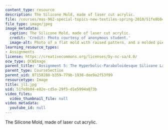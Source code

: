 ```yaml
---
content_type: resource
description: The Silicone Mold, made of laser cut acrylic.
file: /courses/mas-962-special-topics-new-textiles-spring-2010/51fe8b04e82ecd5a29f5d1e5994a073b_jl1.jpg
file_type: image/jpeg
image_metadata:
  caption: The Silicone Mold, made of laser cut acrylic.
  credit: 'Credit: Photo courtesy of anonymous student.'
  image-alt: Photo of a flat mold with raised pattern, and a molded piece of silicone.
learning_resource_types:
- Assignments
license: https://creativecommons.org/licenses/by-nc-sa/4.0/
ocw_type: OCWImage
parent_title: 'Assignment 5: The Hyperbolic-Paraboloidesque Silicone Lamp'
parent_type: CourseSection
parent_uid: 07150280-b359-779b-1938-dee9a2f53f99
resourcetype: Image
title: jl1.jpg
uid: 51fe8b04-e82e-cd5a-29f5-d1e5994a073b
video_files:
  video_thumbnail_file: null
video_metadata:
  youtube_id: null
---
```

The Silicone Mold, made of laser cut acrylic.